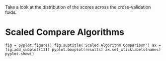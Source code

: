 Take a look at the distribution of the scores across the cross-validation folds.

# Scaled Compare Algorithms
`fig = pyplot.figure()
fig.suptitle('Scaled Algorithm Comparison')
ax = fig.add_subplot(111)
pyplot.boxplot(results)
ax.set_xticklabels(names)
pyplot.show()`